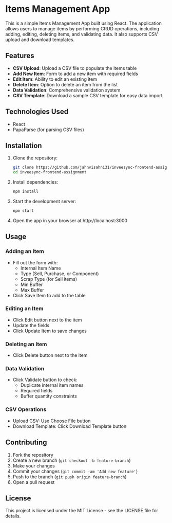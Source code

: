 # Items Management App

This is a simple Items Management App built using React. The application allows users to manage items by performing CRUD operations, including adding, editing, deleting items, and validating data. It also supports CSV upload and download templates.

## Features

- **CSV Upload**: Upload a CSV file to populate the items table
- **Add New Item**: Form to add a new item with required fields
- **Edit Item**: Ability to edit an existing item
- **Delete Item**: Option to delete an item from the list
- **Data Validation**: Comprehensive validation system
- **CSV Template**: Download a sample CSV template for easy data import

## Technologies Used

- React
- PapaParse (for parsing CSV files)

## Installation

1. Clone the repository:
   ```bash
   git clone https://github.com/jahnvisahni31/inveesync-frontend-assignment.git
   cd inveesync-frontend-assignment
   ```

2. Install dependencies:
   ```bash
   npm install
   ```

3. Start the development server:
   ```bash
   npm start
   ```

4. Open the app in your browser at http://localhost:3000

## Usage

### Adding an Item
- Fill out the form with:
  - Internal Item Name
  - Type (Sell, Purchase, or Component)
  - Scrap Type (for Sell items)
  - Min Buffer
  - Max Buffer
- Click Save Item to add to the table

### Editing an Item
- Click Edit button next to the item
- Update the fields
- Click Update Item to save changes

### Deleting an Item
- Click Delete button next to the item

### Data Validation
- Click Validate button to check:
  - Duplicate internal item names
  - Required fields
  - Buffer quantity constraints

### CSV Operations
- Upload CSV: Use Choose File button
- Download Template: Click Download Template button

## Contributing
1. Fork the repository
2. Create a new branch (`git checkout -b feature-branch`)
3. Make your changes
4. Commit your changes (`git commit -am 'Add new feature'`)
5. Push to the branch (`git push origin feature-branch`)
6. Open a pull request

## License
This project is licensed under the MIT License - see the LICENSE file for details.
